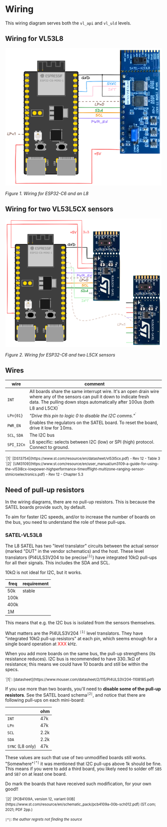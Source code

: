 # Wiring

This wiring diagram serves both the `vl_api` and `vl_uld` levels.

## Wiring for VL53L8

![](.images/wiring-l8.png)

*Figure 1. Wiring for ESP32-C6 and an L8*


## Wiring for two VL53L5CX sensors

![](.images/wiring-l5cx-2.png)

*Figure 2. Wiring for ESP32-C6 and two L5CX sensors*


## Wires

|wire|comment|
|---|---|
|`INT`|All boards share the same interrupt wire. It's an open drain wire where any of the sensors can pull it down to indicate fresh data. The pulling down stops automatically after 100us (both L8 and L5CX)<sup>`|2|`</sup>.|
|`LPn{01}`|*"Drive this pin to logic 0 to disable the I2C comms."*<sup>`|1|`</sup><p />In particular, the pin *does not have anything to do with the Low Power mode*, despite its name. We use it as a chip select, which it is.|
|`PWR_EN`|Enables the regulators on the SATEL board. To reset the board, drive it low for 10ms.|
|`SCL`, `SDA`|The I2C bus|
|`SPI_I2Cn`|L8 specific: selects between I2C (low) or SPI (high) protocol. Connect to ground.|

<small>
`|1|` [DS13754](https://www.st.com/resource/en/datasheet/vl53l5cx.pdf) - Rev 12 - Table 3<br />
`|2|` [UM3109](https://www.st.com/resource/en/user_manual/um3109-a-guide-for-using-the-vl53l8cx-lowpower-highperformance-timeofflight-multizone-ranging-sensor-stmicroelectronics.pdf) - Rev 12 - Chapter 5.3
</small>

<!-- #hidden; not relevant and if were, find a better place
## Using in the `vl_uld` sub-project

>[!NOTE]
>
>You don't need to run the `vl_uld` examples (and thus, be concerned with wiring there), unless you do development of that library. If you just use it as an artefact, you can skip this section.

The ULD side is simpler than the `vl_api`; the wiring is planned so that you **do not need to change physical routing** if switching between the two projects. However, here are some details it's good to be aware of:

- `LPn` wouldn't be needed for ULD (just using a single board), but if enabled in `pins.toml`, it's driven also there.
- `SYNC` pin is not used (it's an input)

The rest of the pins work the same.
-->

## Need of pull-up resistors

In the wiring diagrams, there are no pull-up resistors. This is because the SATEL boards provide such, by default. 

To aim for faster I2C speeds, and/or to increase the number of boards on the bus, you need to understand the role of these pull-ups.


### SATEL-VL53L8

The L8 SATEL has two "level translator" circuits between the actual sensor (marked "DUT" in the vendor schematics) and the host. These level translators (PI4ULS3V204 to be precise<sup>`|1|`</sup>) have integrated 10kΩ pull-ups for all their signals. This includes the SDA and SCL.

10kΩ is not ideal for I2C, but it works.

|freq|requirement|
|---|---|
|50k|stable|
|100k||
|400k||
|1M||


This means that e.g. the I2C bus is isolated from the sensors themselves. 

What matters are the PI4ULS3V204 <sup>`|1|`</sup> level translators. They have "integrated 10kΩ pull-up resistors" at each pin, which seems enough for a single board operation at <font color=red>XXX</font> kHz.

When you add more boards on the same bus, the pull-up strengthens (its resistance reduces). I2C bus is recommended to have 330..1kΩ of resistance; this means we could have 10 boards and still be within the specs.

<small>
`|1|`: [datasheet](https://www.mouser.com/datasheet/2/115/PI4ULS3V204-1108185.pdf)
</small>





If you use more than two boards, you'll need to **disable some of the pull-up resistors**. See the SATEL board schema<sup>`|2|`</sup>, and notice that there are following pull-ups on each mini-board:

||ohm|
|---|---|
|`INT`|47k|
|`LPn`|47k|
|`SCL`|2.2k|
|`SDA`|2.2k|
|`SYNC` (L8 only)|47k|

These values are such that use of two unmodified boards still works. "Somewhere"<sup>`|*|`</sup> it was mentioned that I2C pull-ups above 1k should be fine. This means if you were to add a third board, you likely need to solder off `SB5` and `SB7` on at least one board. 

Do mark the boards that have received such modification, for your own good!!

<small>
`|2|` [PCB4109A, version 12, variant 00B](https://www.st.com/resource/en/schematic_pack/pcb4109a-00b-sch012.pdf) (ST.com; 2021; PDF 2pp.)

`|*|`: *the author regrets not finding the source*</small>
</small>
